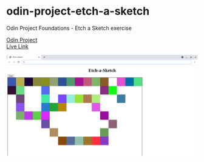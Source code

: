 # odin-project-etch-a-sketch
Odin Project Foundations - Etch a Sketch exercise

[Odin Project](https://web.archive.org/web/20210227091750/https://www.theodinproject.com/courses/foundations/lessons/etch-a-sketch-project)
<br />
[Live Link](https://jdegand.github.io/odin-project-etch-a-sketch/)

![Screenshot](screenshot.png)
